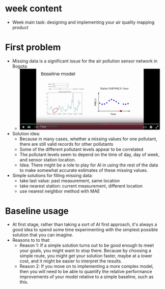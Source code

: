 # week content
- Week main task: designing and implementing your air quality mapping product

# First problem
- Missing data is a significant issue for the air pollution sensor network in Bogota
    - ![baseline_solution](images/baseline_solution.png)
- Solution idea:
    - Because in many cases, whether a missing values for one pollutant, there are still valid records for other pollutants
    - Some of the different pollutant levels appear to be correlated
    - The pollutant levels seem to depend on the time of day, day of week, and sensor station location.
    - Idea: There might be a role to play for AI in using the rest of the data to make somewhat accurate estimates of these missing values. 
- Simple solutions for filling missing data:
    - take last value: past measurement, same location
    - take nearest station: current measurement, different location
    - use nearest neighbor method with MAE

# Baseline usage
- At first stage, rather than taking a sort of AI first approach, it's always a good idea to spend some time experimenting with the simplest possible solution that you can imagine.
- Reasons to to that:
    - Reason 1: If a simple solution turns out to be good enough to meet your goals, you might want to stop there. Because by choosing a simple route, you might get your solution faster, maybe at a lower cost, and it might be easier to interpret the results.
    - Reason 2: If you move on to implementing a more complex model, then you will need to be able to quantify the relative performance improvements of your model relative to a simple baseline, such as this.
